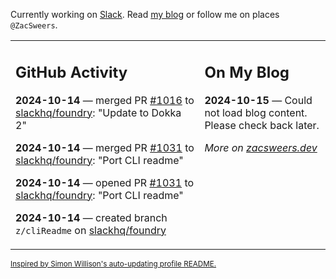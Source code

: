 Currently working on [Slack](https://slack.com/). Read [my blog](https://zacsweers.dev/) or follow me on places `@ZacSweers`.

<table><tr><td valign="top" width="60%">

## GitHub Activity
<!-- githubActivity starts -->
**2024-10-14** — merged PR [#1016](https://github.com/slackhq/foundry/pull/1016) to [slackhq/foundry](https://github.com/slackhq/foundry): "Update to Dokka 2"

**2024-10-14** — merged PR [#1031](https://github.com/slackhq/foundry/pull/1031) to [slackhq/foundry](https://github.com/slackhq/foundry): "Port CLI readme"

**2024-10-14** — opened PR [#1031](https://github.com/slackhq/foundry/pull/1031) to [slackhq/foundry](https://github.com/slackhq/foundry): "Port CLI readme"

**2024-10-14** — created branch `z/cliReadme` on [slackhq/foundry](https://github.com/slackhq/foundry)
<!-- githubActivity ends -->
</td><td valign="top" width="40%">

## On My Blog
<!-- blog starts -->
**2024-10-15** — Could not load blog content. Please check back later.
<!-- blog ends -->
_More on [zacsweers.dev](https://zacsweers.dev/)_
</td></tr></table>

<sub><a href="https://simonwillison.net/2020/Jul/10/self-updating-profile-readme/">Inspired by Simon Willison's auto-updating profile README.</a></sub>